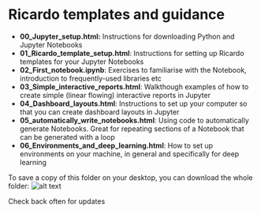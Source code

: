 # Ricardo templates and guidance

* __00_Jupyter_setup.html:__ Instructions for downloading Python and Jupyter Notebooks
* __01_Ricardo_template_setup.html__: Instructions for setting up Ricardo templates for your Jupyter Notebooks
* __02_First_notebook.ipynb__: Exercises to familiarise with the Notebook, introduction to frequently-used libraries etc
* __03_Simple_interactive_reports.html__: Walkthough examples of how to create simple (linear flowing) interactive reports in Jupyter
* __04_Dashboard_layouts.html__: Instructions to set up your computer so that you can create dashboard layouts in Jupyter
* __05_automatically_write_notebooks.html__: Using code to automatically generate Notebooks. Great for repeating sections of a Notebook that can be generated with a loop
* __06_Environments_and_deep_learning.html__: How to set up environments on your machine, in general and specifically for deep learning
 

To save a copy of this folder on your desktop, you can download the whole folder:
![alt text](https://github.com/genagibson/ricardo_template_style/blob/master/files/pictures/Clone_repo.PNG)

Check back often for updates
